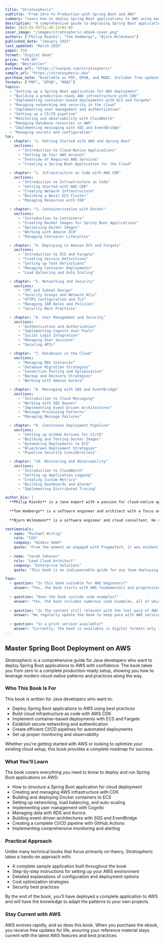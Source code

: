 ```yaml
---
title: "Stratospheric"
subtitle: "From Zero to Production with Spring Boot and AWS"
summary: "Learn how to deploy Spring Boot applications to AWS using modern cloud-native patterns"
description: "A comprehensive guide to deploying Spring Boot applications to AWS, with practical examples of networking, security, CI/CD, and production-ready configuration"
date: 2023-05-05T11:40:13+02:00
cover_image: "/images/stratospheric-ebook-cover.png"
authors: ["Philip Riecks", "Tom Hombergs", "Björn Wilmsmann"]
published_date: "January 2022"
last_updated: "March 2025"
pages: 550
format: "Digital Book"
price: "€49.99"
badge: "Bestseller"
purchase_url: "https://leanpub.com/stratospheric"
sample_url: "https://stratospheric.dev"
purchase_note: "Available as PDF, EPUB, and MOBI. Includes free updates for life."
formats: ["PDF", "EPUB", "MOBI"]
topics:
  - "Setting up a Spring Boot application for AWS deployment"
  - "Building a production-ready AWS infrastructure with CDK"
  - "Implementing container-based deployments with ECS and Fargate"
  - "Managing networking and security in the cloud"
  - "Implementing user management and authentication"
  - "Setting up a CI/CD pipeline"
  - "Monitoring and observability with CloudWatch"
  - "Managing database resources in AWS"
  - "Implementing messaging with SQS and EventBridge"
  - "Managing secrets and configuration"
toc:
  - chapter: "1. Getting Started with AWS and Spring Boot"
    sections:
      - "Introduction to Cloud-Native Applications"
      - "Setting Up Your AWS Account"
      - "Overview of Required AWS Services"
      - "Creating a Spring Boot Application for the Cloud"
  
  - chapter: "2. Infrastructure as Code with AWS CDK"
    sections:
      - "Introduction to Infrastructure as Code"
      - "Getting Started with AWS CDK"
      - "Creating Network Infrastructure"
      - "Building a Basic ECS Cluster"
      - "Managing Resources with CDK"
  
  - chapter: "3. Containerization with Docker"
    sections:
      - "Introduction to Containers"
      - "Creating Docker Images for Spring Boot Applications"
      - "Optimizing Docker Images"
      - "Working with Amazon ECR"
      - "Managing Container Lifecycles"

  - chapter: "4. Deploying to Amazon ECS and Fargate"
    sections:
      - "Introduction to ECS and Fargate"
      - "Creating Service Definitions"
      - "Setting up Task Definitions"
      - "Managing Container Deployments"
      - "Load Balancing and Auto Scaling"

  - chapter: "5. Networking and Security"
    sections:
      - "VPC and Subnet Design"
      - "Security Groups and Network ACLs"
      - "HTTPS Configuration and TLS"
      - "Managing IAM Roles and Policies"
      - "Security Best Practices"

  - chapter: "6. User Management and Security"
    sections:
      - "Authentication and Authorization"
      - "Implementing Cognito User Pools"
      - "Social Login Integration"
      - "Managing User Sessions"
      - "Securing APIs"

  - chapter: "7. Databases in the Cloud"
    sections:
      - "Managing RDS Instances"
      - "Database Migration Strategies"
      - "Connection Pooling and Optimization"
      - "Backup and Recovery Strategies"
      - "Working with Amazon Aurora"

  - chapter: "8. Messaging with SQS and EventBridge"
    sections:
      - "Introduction to Cloud Messaging"
      - "Working with SQS Queues"
      - "Implementing Event-Driven Architectures"
      - "Message Processing Patterns"
      - "Managing Message Failures"

  - chapter: "9. Continuous Deployment Pipeline"
    sections:
      - "Setting up GitHub Actions for CI/CD"
      - "Building and Testing Docker Images"
      - "Automating Deployments to ECS"
      - "Blue/Green Deployment Strategies"
      - "Pipeline Security Considerations"

  - chapter: "10. Monitoring and Observability"
    sections:
      - "Introduction to CloudWatch"
      - "Setting up Application Logging"
      - "Creating Custom Metrics"
      - "Building Dashboards and Alarms"
      - "Implementing Distributed Tracing"

author_bio: |
  **Philip Riecks** is a Java expert with a passion for cloud-native applications. He has helped dozens of companies implement effective AWS deployment strategies and is a regular speaker at conferences like Spring I/O, Devoxx, and VMWare Explore.
  
  **Tom Hombergs** is a software engineer and architect with a focus on Spring Boot and AWS. He has written extensively about software development practices on his blog, reflectoring.io.
  
  **Bjorn Wilmsmann** is a software engineer and cloud consultant. He specializes in AWS-based architectures and has helped numerous companies migrate applications to the cloud.

testimonials:
  - name: "Michael Wittig"
    role: "CEO"
    company: "Widdix GmbH"
    quote: "From the moment we engaged with PragmaTech, it was evident that their team was committed to delivering excellence. Their expertise in AWS and dedication to understanding our unique requirements resulted in a tailored solution that exceeded our expectations."
  
  - name: "Sarah Johnson"
    role: "Lead Cloud Architect"
    company: "Enterprise Solutions"
    quote: "This book is an indispensable guide for any team deploying Spring Boot to AWS. The practical approach and detailed explanations helped us transform our deployment process, reducing costs and improving reliability."

faqs:
  - question: "Is this book suitable for AWS beginners?"
    answer: "Yes, the book starts with AWS fundamentals and progressively introduces more advanced concepts. Basic Spring Boot knowledge is helpful, but the AWS concepts are explained from the ground up."
  
  - question: "Does the book include code examples?"
    answer: "Yes, the book includes numerous code examples, all of which are available for download from our GitHub repository. All infrastructure code is provided as CDK constructs that you can adapt for your own projects."
  
  - question: "Is the content still relevant with the fast pace of AWS changes?"
    answer: "We regularly update the book to keep pace with AWS service changes and best practices. When you purchase the ebook, you receive free updates for life, ensuring your reference material stays current."
  
  - question: "Is a print version available?"
    answer: "Currently, the book is available in digital formats only (PDF, EPUB, and MOBI). However, we're considering a print edition based on reader demand."
---
```


## Master Spring Boot Deployment on AWS

*Stratospheric* is a comprehensive guide for Java developers who want to deploy Spring Boot applications to AWS with confidence. The book takes you from zero to a complete production-ready setup, showing you how to leverage modern cloud-native patterns and practices along the way.

### Who This Book Is For

This book is written for Java developers who want to:

- Deploy Spring Boot applications to AWS using best practices
- Build cloud infrastructure as code with AWS CDK
- Implement container-based deployments with ECS and Fargate
- Establish secure networking and authentication
- Create efficient CI/CD pipelines for automated deployments
- Set up proper monitoring and observability

Whether you're getting started with AWS or looking to optimize your existing cloud setup, this book provides a complete roadmap for success.

### What You'll Learn

The book covers everything you need to know to deploy and run Spring Boot applications on AWS:

- How to structure a Spring Boot application for cloud deployment
- Creating and managing AWS infrastructure with CDK
- Building and deploying Docker containers to ECS
- Setting up networking, load balancing, and auto-scaling
- Implementing user management with Cognito
- Managing data with RDS and Aurora
- Building event-driven architectures with SQS and EventBridge
- Creating a complete CI/CD pipeline with GitHub Actions
- Implementing comprehensive monitoring and alerting

### Practical Approach

Unlike many technical books that focus primarily on theory, *Stratospheric* takes a hands-on approach with:

- A complete sample application built throughout the book
- Step-by-step instructions for setting up your AWS environment
- Detailed explanations of configuration and deployment options
- Cost optimization strategies
- Security best practices

By the end of the book, you'll have deployed a complete application to AWS and will have the knowledge to adapt the patterns to your own projects.

### Stay Current with AWS

AWS evolves rapidly, and so does this book. When you purchase the ebook, you receive free updates for life, ensuring your reference material stays current with the latest AWS features and best practices.